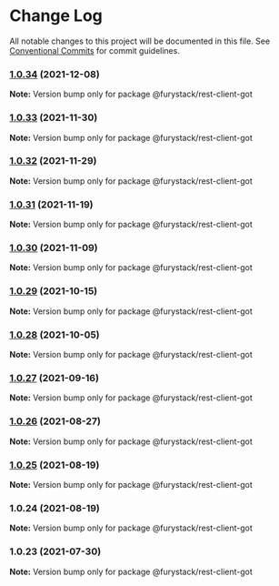 # Change Log

All notable changes to this project will be documented in this file.
See [Conventional Commits](https://conventionalcommits.org) for commit guidelines.

### [1.0.34](https://github.com/furystack/furystack/compare/@furystack/rest-client-got@1.0.33...@furystack/rest-client-got@1.0.34) (2021-12-08)

**Note:** Version bump only for package @furystack/rest-client-got






### [1.0.33](https://github.com/furystack/furystack/compare/@furystack/rest-client-got@1.0.32...@furystack/rest-client-got@1.0.33) (2021-11-30)

**Note:** Version bump only for package @furystack/rest-client-got






### [1.0.32](https://github.com/furystack/furystack/compare/@furystack/rest-client-got@1.0.31...@furystack/rest-client-got@1.0.32) (2021-11-29)

**Note:** Version bump only for package @furystack/rest-client-got






### [1.0.31](https://github.com/furystack/furystack/compare/@furystack/rest-client-got@1.0.30...@furystack/rest-client-got@1.0.31) (2021-11-19)

**Note:** Version bump only for package @furystack/rest-client-got






### [1.0.30](https://github.com/furystack/furystack/compare/@furystack/rest-client-got@1.0.29...@furystack/rest-client-got@1.0.30) (2021-11-09)

**Note:** Version bump only for package @furystack/rest-client-got






### [1.0.29](https://github.com/furystack/furystack/compare/@furystack/rest-client-got@1.0.28...@furystack/rest-client-got@1.0.29) (2021-10-15)

**Note:** Version bump only for package @furystack/rest-client-got






### [1.0.28](https://github.com/furystack/furystack/compare/@furystack/rest-client-got@1.0.27...@furystack/rest-client-got@1.0.28) (2021-10-05)

**Note:** Version bump only for package @furystack/rest-client-got






### [1.0.27](https://github.com/furystack/furystack/compare/@furystack/rest-client-got@1.0.26...@furystack/rest-client-got@1.0.27) (2021-09-16)

**Note:** Version bump only for package @furystack/rest-client-got






### [1.0.26](https://github.com/furystack/furystack/compare/@furystack/rest-client-got@1.0.25...@furystack/rest-client-got@1.0.26) (2021-08-27)

**Note:** Version bump only for package @furystack/rest-client-got






### [1.0.25](https://github.com/furystack/furystack/compare/@furystack/rest-client-got@1.0.24...@furystack/rest-client-got@1.0.25) (2021-08-19)

**Note:** Version bump only for package @furystack/rest-client-got






### 1.0.24 (2021-08-19)

**Note:** Version bump only for package @furystack/rest-client-got






### 1.0.23 (2021-07-30)

**Note:** Version bump only for package @furystack/rest-client-got
